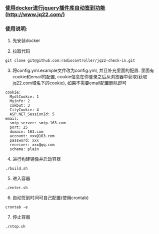 ### [使用docker进行jquery插件库自动签到功能(http://www.jq22.com/)](http://www.jq22.com/)

### 使用说明:
1. 先安装docker

2. 拉取代码

  ```
  git clone git@github.com:radiocontroller/jq22-check-in.git
  ```

3. 将config.yml.example文件改为config.yml, 并且补充里面的配置. 里面有cookie和email的配置, cookie信息在你登录之后从浏览器中获取(获取jq22.com域名下的cookie), 如果不需要email配置删除即可

  ```
  cookie:
    MydlCookie: 1
    Myinfo: 2
    cokbut: 3
    CityCookie: 4
    ASP.NET_SessionId: 5
  email:
    smtp_server: smtp.163.com
    port: 25
    domain: 163.com
    account: xxx@163.com
    password: xxx
    receiver: xxx@qq.com
    schema: plain

  ```

4. 进行构建镜像并启动容器

  ```
  ./build.sh
  ```

5. 进入容器

  ```
  ./enter.sh
  ```

6. 自动签到时间可自己配置(使用crontab)

  ```
  crontab -e
  ```

7. 停止容器

  ```
  ./stop.sh
  ```
